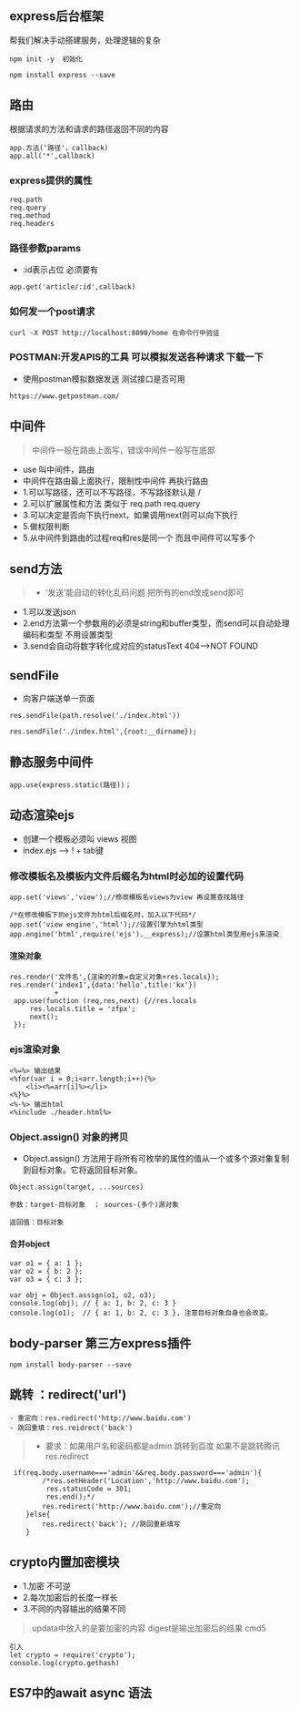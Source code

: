 ## express后台框架
帮我们解决手动搭建服务，处理逻辑的复杂
```
npm init -y  初始化

npm install express --save

```

## 路由
根据请求的方法和请求的路径返回不同的内容
```
app.方法('路径'，callback)
app.all('*',callback)

```

### express提供的属性
```
req.path
req.query
req.method
req.headers
```

### 路径参数params
- :id表示占位  必须要有

```
app.get('article/:id',callback)
```

### 如何发一个post请求
```
curl -X POST http://localhost:8090/home 在命令行中验证
```

### POSTMAN:开发APIS的工具 可以模拟发送各种请求 下载一下
- 使用postman模拟数据发送  测试接口是否可用
```
https://www.getpostman.com/
```

## 中间件
> 中间件一般在路由上面写，错误中间件一般写在底部
- use 叫中间件，路由
- 中间件在路由最上面执行，限制性中间件 再执行路由
- 1.可以写路径，还可以不写路径，不写路径默认是 /
- 2.可以扩展属性和方法 类似于 req.path req.query
- 3.可以决定是否向下执行next，如果调用next则可以向下执行
- 5.做权限判断
- 5.从中间件到路由的过程req和res是同一个 而且中间件可以写多个

## send方法
>- ‘发送’能自动的转化乱码问题 把所有的end改成send即可
- 1.可以发送json
- 2.end方法第一个参数用的必须是string和buffer类型，而send可以自动处理编码和类型 不用设置类型
- 3.send会自动将数字转化成对应的statusText 404-->NOT FOUND

## sendFile
- 向客户端送单一页面

```
res.sendFile(path.resolve('./index.html'))

res.sendFile('./index.html',{root:__dirname});

```
## 静态服务中间件
```
app.use(express.static(路径))；
```
## 动态渲染ejs

- 创建一个模板必须叫 views 视图
- index.ejs --> ! + tab键

### 修改模板名及模板内文件后缀名为html时必加的设置代码

```
app.set('views','view');//修改模板名views为view 再设置查找路径

/*在修改模板下的ejs文件为html后缀名时，加入以下代码*/
app.set('view engine','html');//设置引擎为html类型
app.engine('html',require('ejs').__express);//设置html类型用ejs来渲染

```

#### 渲染对象
```
res.render('文件名',{渲染的对象=自定义对象+res.locals});
res.render('index1',{data:'hello',title:'kx'})
           +
 app.use(function (req,res,next) {//res.locals
     res.locals.title = 'zfpx';
     next();
 });

```

### ejs渲染对象

```
<%=%> 输出结果
<%for(var i = 0;i<arr.length;i++){%>
    <li><%=arr[i]%></li>
<%}%>
<%-%> 输出html
<%include ./header.html%>
```

### Object.assign() 对象的拷贝
- Object.assign() 方法用于将所有可枚举的属性的值从一个或多个源对象复制到目标对象。它将返回目标对象。
```
Object.assign(target, ...sources)

参数：target-目标对象  ； sources-(多个)源对象

返回值：目标对象
```

#### 合并object

```
var o1 = { a: 1 };
var o2 = { b: 2 };
var o3 = { c: 3 };

var obj = Object.assign(o1, o2, o3);
console.log(obj); // { a: 1, b: 2, c: 3 }
console.log(o1);  // { a: 1, b: 2, c: 3 }, 注意目标对象自身也会改变。
```

## body-parser 第三方express插件
```
npm install body-parser --save
```

## 跳转 ：redirect('url')
    - 重定向：res.redirect('http://www.baidu.com')
    - 跳回重填：res.reidrect('back')
>- 要求：如果用户名和密码都是admin 跳转到百度
        如果不是跳转腾讯
        res.redirect
```
 if(req.body.username==='admin'&&req.body.password==='admin'){
        /*res.setHeader('Location','http://www.baidu.com');
         res.statusCode = 301;
         res.end();*/
        res.redirect('http://www.baidu.com');//重定向
    }else{
        res.redirect('back'); //跳回重新填写
    }
```

## crypto内置加密模块
- 1.加密 不可逆
- 2.每次加密后的长度一样长
- 3.不同的内容输出的结果不同
> updata中放入的是要加密的内容 digest是输出加密后的结果
> cmd5
```
引入
let crypto = require('crypto');
console.log(crypto.gethash)
```



## ES7中的await async 语法

